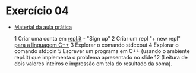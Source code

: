 # Exercício 04

+ [Material da aula prática](https://www.dropbox.com/sh/dcjxlguwll4scb6/AADmPysnNWYyDXgay09jtNKOa?dl=0)

   1 Criar uma conta em [repl.it](https://repl.it) - "Sign up"
   2 Criar um repl "+ new repl" [para a linguagem C++](https://repl.it/languages/cpp)
   3 Explorar o comando std::cout
   4 Explorar o comando std::cin 
   5 Escrever um programa em C++ (usando o ambiente repl.it) que implementa o problema apresentado no slide 12 (Leitura de dois valores inteiros e impressão em tela do resultado da soma).
